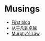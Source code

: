 # Musings

- [First blog](./first_blog.md)
- [从平凡到卓越](./from_small_to_great.md)
- [Murphy's Law](./murphy_law.md)
